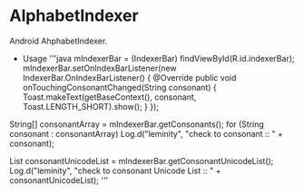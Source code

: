 # AlphabetIndexer
Android AhphabetIndexer.

* Usage
'''java
mIndexerBar = (IndexerBar) findViewById(R.id.indexerBar);
mIndexerBar.setOnIndexBarListener(new IndexerBar.OnIndexBarListener() {
    @Override
    public void onTouchingConsonantChanged(String consonant) {
        Toast.makeText(getBaseContext(), consonant, Toast.LENGTH_SHORT).show();
    }
});

String[] consonantArray = mIndexerBar.getConsonants();
for (String consonant : consonantArray)
    Log.d("leminity", "check to consonant :: " + consonant);

List<ConsonantUnicode> consonantUnicodeList = mIndexerBar.getConsonantUnicodeList();
Log.d("leminity", "check to consonant Unicode List :: " + consonantUnicodeList);
'''
